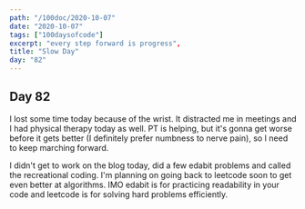 ```yaml
---
path: "/100doc/2020-10-07"
date: "2020-10-07"
tags: ["100daysofcode"]
excerpt: "every step forward is progress",
title: "Slow Day"
day: "82"
---
```


## Day 82

I lost some time today because of the wrist. It distracted me in meetings and I had physical therapy today as well. PT is helping, but it's gonna get worse before it gets better (I definitely prefer numbness to nerve pain), so I need to keep marching forward.

I didn't get to work on the blog today, did a few edabit problems and called the recreational coding. I'm planning on going back to leetcode soon to get even better at algorithms. IMO edabit is for practicing readability in your code and leetcode is for solving hard problems efficiently.